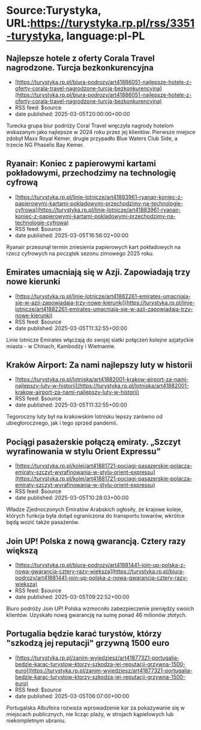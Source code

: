 # Source:Turystyka, URL:https://turystyka.rp.pl/rss/3351-turystyka, language:pl-PL

## Najlepsze hotele z oferty Corala Travel nagrodzone. Turcja bezkonkurencyjna
 - [https://turystyka.rp.pl/biura-podrozy/art41886051-najlepsze-hotele-z-oferty-corala-travel-nagrodzone-turcja-bezkonkurencyjna](https://turystyka.rp.pl/biura-podrozy/art41886051-najlepsze-hotele-z-oferty-corala-travel-nagrodzone-turcja-bezkonkurencyjna)
 - RSS feed: $source
 - date published: 2025-03-05T20:00:00+00:00

Turecka grupa biur podróży Coral Travel wręczyła nagrody hotelom wskazanym jako najlepsze w 2024 roku przez jej klientów. Pierwsze miejsce zdobył Maxx Royal Kemer, drugie przypadło Blue Waters Club Side, a trzecie NG Phaselis Bay Kemer.

## Ryanair: Koniec z papierowymi kartami pokładowymi, przechodzimy na technologię cyfrową
 - [https://turystyka.rp.pl/linie-lotnicze/art41883961-ryanair-koniec-z-papierowymi-kartami-pokladowymi-przechodzimy-na-technologie-cyfrowa](https://turystyka.rp.pl/linie-lotnicze/art41883961-ryanair-koniec-z-papierowymi-kartami-pokladowymi-przechodzimy-na-technologie-cyfrowa)
 - RSS feed: $source
 - date published: 2025-03-05T16:56:02+00:00

Ryanair przesunął termin zniesienia papierowych kart pokładowych na rzecz cyfrowych na początek sezonu zimowego 2025 roku.

## Emirates umacniają się w Azji. Zapowiadają trzy nowe kierunki
 - [https://turystyka.rp.pl/linie-lotnicze/art41882261-emirates-umacniaja-sie-w-azji-zapowiadaja-trzy-nowe-kierunki](https://turystyka.rp.pl/linie-lotnicze/art41882261-emirates-umacniaja-sie-w-azji-zapowiadaja-trzy-nowe-kierunki)
 - RSS feed: $source
 - date published: 2025-03-05T11:32:55+00:00

Linie lotnicze Emirates włączają do swojej siatki połączeń kolejne azjatyckie miasta - w Chinach, Kambodży i Wietnamie.

## Kraków Airport: Za nami najlepszy luty w historii
 - [https://turystyka.rp.pl/lotniska/art41882001-krakow-airport-za-nami-najlepszy-luty-w-historii](https://turystyka.rp.pl/lotniska/art41882001-krakow-airport-za-nami-najlepszy-luty-w-historii)
 - RSS feed: $source
 - date published: 2025-03-05T11:32:55+00:00

Tegoroczny luty był na krakowskim lotnisku lepszy zarówno od ubiegłorocznego, jak i tego sprzed pandemii.

## Pociągi pasażerskie połączą emiraty. „Szczyt wyrafinowania w stylu Orient Expressu”
 - [https://turystyka.rp.pl/kolej/art41881721-pociagi-pasazerskie-polacza-emiraty-szczyt-wyrafinowania-w-stylu-orient-expressu](https://turystyka.rp.pl/kolej/art41881721-pociagi-pasazerskie-polacza-emiraty-szczyt-wyrafinowania-w-stylu-orient-expressu)
 - RSS feed: $source
 - date published: 2025-03-05T10:28:03+00:00

Władze Zjednoczonych Emiratów Arabskich ogłosiły, że krajowe koleje, których funkcja była dotąd ograniczona do transportu towarów, wkrótce będą wozić także pasażerów.

## Join UP! Polska z nową gwarancją. Cztery razy większą
 - [https://turystyka.rp.pl/biura-podrozy/art41881441-join-up-polska-z-nowa-gwarancja-cztery-razy-wieksza](https://turystyka.rp.pl/biura-podrozy/art41881441-join-up-polska-z-nowa-gwarancja-cztery-razy-wieksza)
 - RSS feed: $source
 - date published: 2025-03-05T09:22:52+00:00

Biuro podróży Join UP! Polska wzmocniło zabezpieczenie pieniędzy swoich klientów. Uzyskało nową gwarancję na sumę ponad 46 milionów złotych.

## Portugalia będzie karać turystów, którzy "szkodzą jej reputacji" grzywną 1500 euro
 - [https://turystyka.rp.pl/zanim-wyjedziesz/art41877321-portugalia-bedzie-karac-turystow-ktorzy-szkodza-jej-reputacji-grzywna-1500-euro](https://turystyka.rp.pl/zanim-wyjedziesz/art41877321-portugalia-bedzie-karac-turystow-ktorzy-szkodza-jej-reputacji-grzywna-1500-euro)
 - RSS feed: $source
 - date published: 2025-03-05T06:07:00+00:00

Portugalska Albufeira rozważa wprowadzenie kar za pokazywanie się w miejscach publicznych, nie licząc plaży, w strojach kąpielowych lub niekompletnym ubraniu.

